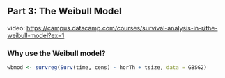 
## Part 3:  The Weibull Model

video:  https://campus.datacamp.com/courses/survival-analysis-in-r/the-weibull-model?ex=1

### Why use the Weibull model?

```r
wbmod <- survreg(Surv(time, cens) ~ horTh + tsize, data = GBSG2)

```
